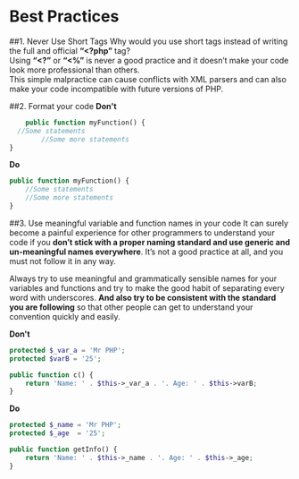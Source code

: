 Best Practices
==============
##1. Never Use Short Tags
Why would you use short tags instead of writing the full and official **“<?php”** tag?    
Using **“<?”** or **“<%”** is never a good practice and it doesn’t make your code look more professional than others.    
This simple malpractice can cause conflicts with XML parsers and can also make your code incompatible with future versions of PHP.

##2. Format your code
**Don't**
```php
    public function myFunction() {
  //Some statements
        //Some more statements
}
```
**Do**
```php
public function myFunction() {
    //Some statements
    //Some more statements
}
```

##3. Use meaningful variable and function names in your code
It can surely become a painful experience for other programmers to understand your code if you **don’t stick with a proper naming standard and use generic and un-meaningful names everywhere**. It’s not a good practice at all, and you must not follow it in any way.    

Always try to use meaningful and grammatically sensible names for your variables and functions and try to make the good habit of separating every word with underscores. **And also try to be consistent with the standard you are following** so that other people can get to understand your convention quickly and easily.

**Don't**
```php
protected $_var_a = 'Mr PHP';
protected $varB = '25';

public function c() {
    return 'Name: ' . $this->_var_a . '. Age: ' . $this->varB;
}
```

**Do**
```php
protected $_name = 'Mr PHP';
protected $_age  = '25';

public function getInfo() {
    return 'Name: ' . $this->_name . '. Age: ' . $this->_age;
}
```
